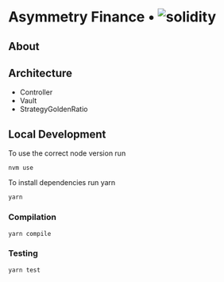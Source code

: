 # Asymmetry Finance • ![solidity](https://img.shields.io/badge/solidity-^0.8.13-lightgrey)

## About

## Architecture

- Controller
- Vault
- StrategyGoldenRatio

## Local Development
To use the correct node version run
```
nvm use
```

To install dependencies run yarn
```
yarn
```

### Compilation

```
yarn compile
```

### Testing

```
yarn test
```

